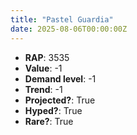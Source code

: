 ```yaml
---
title: "Pastel Guardia"
date: 2025-08-06T00:00:00Z
---
```

- **RAP**: 3535
- **Value**: -1
- **Demand level**: -1
- **Trend**: -1
- **Projected?**: True
- **Hyped?**: True
- **Rare?**: True

